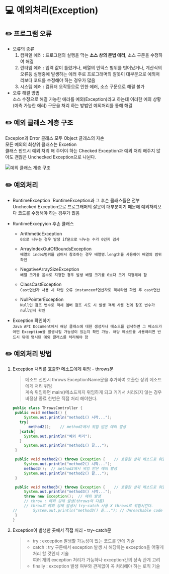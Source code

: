 # 💻 예외처리(Exception)

## ✏️ 프로그램 오류

- 오류의 종류
  1. 컴파일 에러 : 프로그램의 실행을 막는 **소스 상의 문법 에러**, 소스 구문을 수정하여 해결
  2. 런타임 에러 : 입력 값이 틀렸거나, 배열의 인덱스 범위를 벗어났거나, 계산식의 오류등 실행중에 발생하는 에러 주로 프로그래머의 잘못이 대부분으로 예외처리보다 코드를 수정해야 하는 경우가 많음
  3. 시스템 에러 : 컴퓨터 오작동으로 인한 에러, 소스 구문으로 해결 불가
- 오류 해결 방법  
  소스 수정으로 해결 가능한 에러를 예외(Exception)라고 하는데 이러한 예외 상황(예측 가능한 에러) 구문을 처리 하는 방법인 예외처리를 통해 해결

## ✏️ 예외 클래스 계층 구조

Excepion과 Error 클래스 모두 Object 클래스의 자손  
모든 예외의 최상위 클래스는 Excetion  
클래스 반드시 예외 처리 해 주어야 하는 Checked Exception과 예외 처리 해주지 않아도 괜찮은 Unchecked Exception으로 나뉜다.

![예외 클래스 계층 구조](https://user-images.githubusercontent.com/105089699/183319351-c73f6fd1-79af-4147-bdcf-5131d5805a9f.png)

## ✏️ 예외처리

- RuntimeException
  `RuntimeException과 그 후손 클래스들은 전부 Unchecked Exception으로 프로그래머의 잘못이 대부분이기 때문에 예외처리보다 코드를 수정해야 하는 경우가 많음
- RuntimeExcepyion 후손 클래스

  - ArithmeticException  
    `0으로 나누는 경우 발생 if문으로 나누는 수가 0인지 검사`

  - ArrayIndexOutOfBoundsException  
    `배열의 index범위를 넘어서 참조하는 경우 배열명.length를 사용하여 배열의 범위 확인`
  - NegativeArraySizeException  
    `배열 크기를 음수로 지정한 경우 발생 배열 크기를 0보다 크게 지정해야 함`
  - ClassCastException  
    `Cast연산자 사용 시 타입 오류 instanceof연산자로 객체타입 확인 후 cast연산`
  - NullPointerException  
    `Null인 참조 변수로 객체 멤버 참조 시도 시 발생 객체 사용 전에 참조 변수가 null인지 확인`

- Exception 확인하기  
  `Java API Document에서 해당 클래스에 대한 생성자나 메소드를 검색하면 그 메소드가 어떤 Exception을 발생시킬 가능성이 있는지 확인 가능. 해당 메소드를 사용하려면 반드시 뒤에 명시된 예외 클래스를 처리해야 함`

## ✏️ 예외처리 방법

1. Exception 처리를 호출한 메소드에게 위임 - throws문

   > 메소드 선언시 throws ExceptionName문을 추가하여 호출한 상위 메소드에게 처리 위임  
   > 계속 위임하면 main()메소드까지 위임하게 되고 거기서 처리되지 않는 경우 비정상 종료 한번은 직접 처리 해야한다.

   ```JAVA
   public class ThrowsController {
   	public void method1() {
   		System.out.println("method1() 시작...");
      try{
   		  method2();	// method2에서 위임 받은 예외 발생
      }catch{
        System.out.println("예외 처리");
      }
   		System.out.println("method1() 끝...");
   	}

   	public void method2() throws Exception {	// 호출한 상위 메소드로 위임
   		System.out.println("method2() 시작...");
   		method3();	// method3에서 위임 받은 예외 발생
   		System.out.println("method2() 끝...");
   	}

   	public void method3() throws Exception {	// 호출한 상위 메소드로 위임
   		System.out.println("method3() 시작...");
   		throw new Exception();	// 예외 발생
   		// throw : 예외 강제 발생(throws와 다름)
   		// throw로 예외 강제 발생시 try~catch 사용 X throws로 위임시킨다.
   //		System.out.println("method3() 끝..."); // Unreachable code : 위에 예외가 발생한 코드가 있으면 연결되지 않는다.
   	}
   }
   ```

2. Exception이 발생한 곳에서 직접 처리 - try~catch문
   > - try : exception 발생할 가능성이 있는 코드를 안에 기술
   > - catch : try 구문에서 exception 발생 시 해당하는 exception을 어떻게 처리 할 것인지 기술  
   >   여러 개의 exception 처리가 가능하나 exception간의 상속 관계 고려
   > - finally : exception 발생 여부와 관계없이 꼭 처리해야 하는 로직 기술
